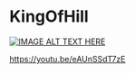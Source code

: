 # KingOfHill

[![IMAGE ALT TEXT HERE](https://img.youtube.com/vi/eAUnSSdT7zE/0.jpg)](https://www.youtube.com/watch?v=eAUnSSdT7zE)

https://youtu.be/eAUnSSdT7zE
